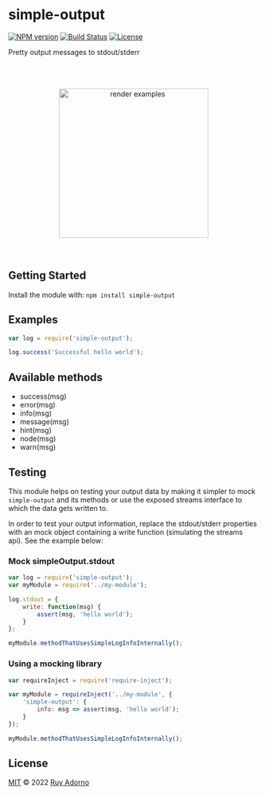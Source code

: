 # simple-output

[![NPM version](https://badge.fury.io/js/simple-output.svg)](https://npmjs.org/package/simple-output)
[![Build Status](https://travis-ci.org/ruyadorno/simple-output.svg?branch=master)](https://travis-ci.org/ruyadorno/simple-output)
[![License](http://img.shields.io/badge/license-MIT-blue.svg?style=flat)](https://raw.githubusercontent.com/ruyadorno/simple-output/master/LICENSE)

Pretty output messages to stdout/stderr

<div align="center">
	<br>
	<br>
	<br>
	<img alt="render examples" width="300" src="https://cdn.jsdelivr.net/gh/ruyadorno/simple-output/demo.png">
	<br>
	<br>
	<br>
</div>

## Getting Started
Install the module with: `npm install simple-output`

## Examples

```javascript
var log = require('simple-output');

log.success('Successful hello world');
```

## Available methods

- success(msg)
- error(msg)
- info(msg)
- message(msg)
- hint(msg)
- node(msg)
- warn(msg)

## Testing

This module helps on testing your output data by making it simpler to mock `simple-output` and its methods or use the exposed streams interface to which the data gets written to.

In order to test your output information, replace the stdout/stderr properties with an mock object containing a write function (simulating the streams api). See the example below:

### Mock simpleOutput.stdout

```javascript
var log = require('simple-output');
var myModule = require('../my-module');

log.stdout = {
    write: function(msg) {
        assert(msg, 'hello world');
    }
};

myModule.methodThatUsesSimpleLogInfoInternally();
```

### Using a mocking library

```javascript
var requireInject = require('require-inject');

var myModule = requireInject('../my-module', {
    'simple-output': {
        info: msg => assert(msg, 'hello world');
    }
});

myModule.methodThatUsesSimpleLogInfoInternally();
```

## License

[MIT](LICENSE) © 2022 [Ruy Adorno](http://ruyadorno.com)

